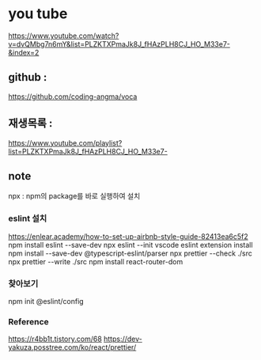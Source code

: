 # you tube

https://www.youtube.com/watch?v=dvQMbg7n6mY&list=PLZKTXPmaJk8J_fHAzPLH8CJ_HO_M33e7-&index=2

## github :

https://github.com/coding-angma/voca

## 재생목록 :

https://www.youtube.com/playlist?list=PLZKTXPmaJk8J_fHAzPLH8CJ_HO_M33e7-

## note

npx : npm의 package를 바로 실행하여 설치

### eslint 설치

https://enlear.academy/how-to-set-up-airbnb-style-guide-82413ea6c5f2
npm install eslint --save-dev
npx eslint --init
vscode eslint extension install
npm install --save-dev @typescript-eslint/parser
npx prettier --check ./src
npx prettier --write ./src
npm install react-router-dom

### 찾아보기

npm init @eslint/config

### Reference

https://r4bb1t.tistory.com/68
https://dev-yakuza.posstree.com/ko/react/prettier/
